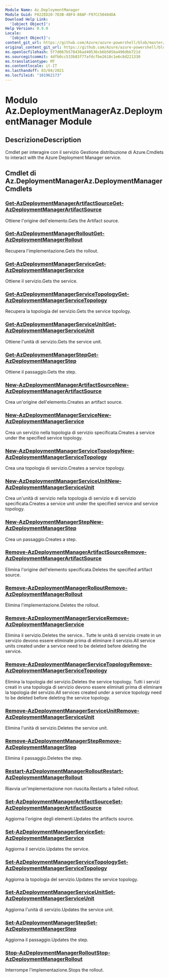 ```yaml
---
Module Name: Az.DeploymentManager
Module Guid: F022ED20-7D3B-4BF4-88AF-F97CC50484DA
Download Help Link:
  '[object Object]': 
Help Version: 0.9.0
Locale:
  '[object Object]': 
content_git_url: https://github.com/Azure/azure-powershell/blob/master/src/DeploymentManager/DeploymentManager/help/Az.DeploymentManager.md
original_content_git_url: https://github.com/Azure/azure-powershell/blob/master/src/DeploymentManager/DeploymentManager/help/Az.DeploymentManager.md
ms.openlocfilehash: 5f7d067b578436ad40536cb6b505ba490dbb721d
ms.sourcegitcommit: 4dfb0cc533b83f77afdcfbe2618c1e6c8d221330
ms.translationtype: MT
ms.contentlocale: it-IT
ms.lasthandoff: 03/04/2021
ms.locfileid: "101962173"
---
```

# <span data-ttu-id="f0a76-101">Modulo Az.DeploymentManager</span><span class="sxs-lookup"><span data-stu-id="f0a76-101">Az.DeploymentManager Module</span></span>
## <span data-ttu-id="f0a76-102">Descrizione</span><span class="sxs-lookup"><span data-stu-id="f0a76-102">Description</span></span>
<span data-ttu-id="f0a76-103">Cmdlet per interagire con il servizio Gestione distribuzione di Azure.</span><span class="sxs-lookup"><span data-stu-id="f0a76-103">Cmdlets to interact with the Azure Deployment Manager service.</span></span>

## <span data-ttu-id="f0a76-104">Cmdlet di Az.DeploymentManager</span><span class="sxs-lookup"><span data-stu-id="f0a76-104">Az.DeploymentManager Cmdlets</span></span>
### [<span data-ttu-id="f0a76-105">Get-AzDeploymentManagerArtifactSource</span><span class="sxs-lookup"><span data-stu-id="f0a76-105">Get-AzDeploymentManagerArtifactSource</span></span>](Get-AzDeploymentManagerArtifactSource.md)
<span data-ttu-id="f0a76-106">Ottiene l'origine dell'elemento.</span><span class="sxs-lookup"><span data-stu-id="f0a76-106">Gets the Artifact source.</span></span>

### [<span data-ttu-id="f0a76-107">Get-AzDeploymentManagerRollout</span><span class="sxs-lookup"><span data-stu-id="f0a76-107">Get-AzDeploymentManagerRollout</span></span>](Get-AzDeploymentManagerRollout.md)
<span data-ttu-id="f0a76-108">Recupera l'implementazione.</span><span class="sxs-lookup"><span data-stu-id="f0a76-108">Gets the rollout.</span></span>

### [<span data-ttu-id="f0a76-109">Get-AzDeploymentManagerService</span><span class="sxs-lookup"><span data-stu-id="f0a76-109">Get-AzDeploymentManagerService</span></span>](Get-AzDeploymentManagerService.md)
<span data-ttu-id="f0a76-110">Ottiene il servizio.</span><span class="sxs-lookup"><span data-stu-id="f0a76-110">Gets the service.</span></span>

### [<span data-ttu-id="f0a76-111">Get-AzDeploymentManagerServiceTopology</span><span class="sxs-lookup"><span data-stu-id="f0a76-111">Get-AzDeploymentManagerServiceTopology</span></span>](Get-AzDeploymentManagerServiceTopology.md)
<span data-ttu-id="f0a76-112">Recupera la topologia del servizio.</span><span class="sxs-lookup"><span data-stu-id="f0a76-112">Gets the service topology.</span></span>

### [<span data-ttu-id="f0a76-113">Get-AzDeploymentManagerServiceUnit</span><span class="sxs-lookup"><span data-stu-id="f0a76-113">Get-AzDeploymentManagerServiceUnit</span></span>](Get-AzDeploymentManagerServiceUnit.md)
<span data-ttu-id="f0a76-114">Ottiene l'unità di servizio.</span><span class="sxs-lookup"><span data-stu-id="f0a76-114">Gets the service unit.</span></span>

### [<span data-ttu-id="f0a76-115">Get-AzDeploymentManagerStep</span><span class="sxs-lookup"><span data-stu-id="f0a76-115">Get-AzDeploymentManagerStep</span></span>](Get-AzDeploymentManagerStep.md)
<span data-ttu-id="f0a76-116">Ottiene il passaggio.</span><span class="sxs-lookup"><span data-stu-id="f0a76-116">Gets the step.</span></span>

### [<span data-ttu-id="f0a76-117">New-AzDeploymentManagerArtifactSource</span><span class="sxs-lookup"><span data-stu-id="f0a76-117">New-AzDeploymentManagerArtifactSource</span></span>](New-AzDeploymentManagerArtifactSource.md)
<span data-ttu-id="f0a76-118">Crea un'origine dell'elemento.</span><span class="sxs-lookup"><span data-stu-id="f0a76-118">Creates an artifact source.</span></span>

### [<span data-ttu-id="f0a76-119">New-AzDeploymentManagerService</span><span class="sxs-lookup"><span data-stu-id="f0a76-119">New-AzDeploymentManagerService</span></span>](New-AzDeploymentManagerService.md)
<span data-ttu-id="f0a76-120">Crea un servizio nella topologia di servizio specificata.</span><span class="sxs-lookup"><span data-stu-id="f0a76-120">Creates a service under the specified service topology.</span></span>

### [<span data-ttu-id="f0a76-121">New-AzDeploymentManagerServiceTopology</span><span class="sxs-lookup"><span data-stu-id="f0a76-121">New-AzDeploymentManagerServiceTopology</span></span>](New-AzDeploymentManagerServiceTopology.md)
<span data-ttu-id="f0a76-122">Crea una topologia di servizio.</span><span class="sxs-lookup"><span data-stu-id="f0a76-122">Creates a service topology.</span></span>

### [<span data-ttu-id="f0a76-123">New-AzDeploymentManagerServiceUnit</span><span class="sxs-lookup"><span data-stu-id="f0a76-123">New-AzDeploymentManagerServiceUnit</span></span>](New-AzDeploymentManagerServiceUnit.md)
<span data-ttu-id="f0a76-124">Crea un'unità di servizio nella topologia di servizio e di servizio specificata.</span><span class="sxs-lookup"><span data-stu-id="f0a76-124">Creates a service unit under the specified service and service topology.</span></span>

### [<span data-ttu-id="f0a76-125">New-AzDeploymentManagerStep</span><span class="sxs-lookup"><span data-stu-id="f0a76-125">New-AzDeploymentManagerStep</span></span>](New-AzDeploymentManagerStep.md)
<span data-ttu-id="f0a76-126">Crea un passaggio.</span><span class="sxs-lookup"><span data-stu-id="f0a76-126">Creates a step.</span></span>

### [<span data-ttu-id="f0a76-127">Remove-AzDeploymentManagerArtifactSource</span><span class="sxs-lookup"><span data-stu-id="f0a76-127">Remove-AzDeploymentManagerArtifactSource</span></span>](Remove-AzDeploymentManagerArtifactSource.md)
<span data-ttu-id="f0a76-128">Elimina l'origine dell'elemento specificata.</span><span class="sxs-lookup"><span data-stu-id="f0a76-128">Deletes the specified artifact source.</span></span>

### [<span data-ttu-id="f0a76-129">Remove-AzDeploymentManagerRollout</span><span class="sxs-lookup"><span data-stu-id="f0a76-129">Remove-AzDeploymentManagerRollout</span></span>](Remove-AzDeploymentManagerRollout.md)
<span data-ttu-id="f0a76-130">Elimina l'implementazione.</span><span class="sxs-lookup"><span data-stu-id="f0a76-130">Deletes the rollout.</span></span>

### [<span data-ttu-id="f0a76-131">Remove-AzDeploymentManagerService</span><span class="sxs-lookup"><span data-stu-id="f0a76-131">Remove-AzDeploymentManagerService</span></span>](Remove-AzDeploymentManagerService.md)
<span data-ttu-id="f0a76-132">Elimina il servizio.</span><span class="sxs-lookup"><span data-stu-id="f0a76-132">Deletes the service..</span></span> <span data-ttu-id="f0a76-133">Tutte le unità di servizio create in un servizio devono essere eliminate prima di eliminare il servizio.</span><span class="sxs-lookup"><span data-stu-id="f0a76-133">All service units created under a service need to be deleted before deleting the service.</span></span>

### [<span data-ttu-id="f0a76-134">Remove-AzDeploymentManagerServiceTopology</span><span class="sxs-lookup"><span data-stu-id="f0a76-134">Remove-AzDeploymentManagerServiceTopology</span></span>](Remove-AzDeploymentManagerServiceTopology.md)
<span data-ttu-id="f0a76-135">Elimina la topologia del servizio.</span><span class="sxs-lookup"><span data-stu-id="f0a76-135">Deletes the service topology.</span></span> <span data-ttu-id="f0a76-136">Tutti i servizi creati in una topologia di servizio devono essere eliminati prima di eliminare la topologia del servizio.</span><span class="sxs-lookup"><span data-stu-id="f0a76-136">All services created under a service topology need to be deleted before deleting the service topology.</span></span>

### [<span data-ttu-id="f0a76-137">Remove-AzDeploymentManagerServiceUnit</span><span class="sxs-lookup"><span data-stu-id="f0a76-137">Remove-AzDeploymentManagerServiceUnit</span></span>](Remove-AzDeploymentManagerServiceUnit.md)
<span data-ttu-id="f0a76-138">Elimina l'unità di servizio.</span><span class="sxs-lookup"><span data-stu-id="f0a76-138">Deletes the service unit.</span></span>

### [<span data-ttu-id="f0a76-139">Remove-AzDeploymentManagerStep</span><span class="sxs-lookup"><span data-stu-id="f0a76-139">Remove-AzDeploymentManagerStep</span></span>](Remove-AzDeploymentManagerStep.md)
<span data-ttu-id="f0a76-140">Elimina il passaggio.</span><span class="sxs-lookup"><span data-stu-id="f0a76-140">Deletes the step.</span></span>

### [<span data-ttu-id="f0a76-141">Restart-AzDeploymentManagerRollout</span><span class="sxs-lookup"><span data-stu-id="f0a76-141">Restart-AzDeploymentManagerRollout</span></span>](Restart-AzDeploymentManagerRollout.md)
<span data-ttu-id="f0a76-142">Riavvia un'implementazione non riuscita.</span><span class="sxs-lookup"><span data-stu-id="f0a76-142">Restarts a failed rollout.</span></span>

### [<span data-ttu-id="f0a76-143">Set-AzDeploymentManagerArtifactSource</span><span class="sxs-lookup"><span data-stu-id="f0a76-143">Set-AzDeploymentManagerArtifactSource</span></span>](Set-AzDeploymentManagerArtifactSource.md)
<span data-ttu-id="f0a76-144">Aggiorna l'origine degli elementi.</span><span class="sxs-lookup"><span data-stu-id="f0a76-144">Updates the artifacts source.</span></span>

### [<span data-ttu-id="f0a76-145">Set-AzDeploymentManagerService</span><span class="sxs-lookup"><span data-stu-id="f0a76-145">Set-AzDeploymentManagerService</span></span>](Set-AzDeploymentManagerService.md)
<span data-ttu-id="f0a76-146">Aggiorna il servizio.</span><span class="sxs-lookup"><span data-stu-id="f0a76-146">Updates the service.</span></span>

### [<span data-ttu-id="f0a76-147">Set-AzDeploymentManagerServiceTopology</span><span class="sxs-lookup"><span data-stu-id="f0a76-147">Set-AzDeploymentManagerServiceTopology</span></span>](Set-AzDeploymentManagerServiceTopology.md)
<span data-ttu-id="f0a76-148">Aggiorna la topologia del servizio.</span><span class="sxs-lookup"><span data-stu-id="f0a76-148">Updates the service topology.</span></span>

### [<span data-ttu-id="f0a76-149">Set-AzDeploymentManagerServiceUnit</span><span class="sxs-lookup"><span data-stu-id="f0a76-149">Set-AzDeploymentManagerServiceUnit</span></span>](Set-AzDeploymentManagerServiceUnit.md)
<span data-ttu-id="f0a76-150">Aggiorna l'unità di servizio.</span><span class="sxs-lookup"><span data-stu-id="f0a76-150">Updates the service unit.</span></span>

### [<span data-ttu-id="f0a76-151">Set-AzDeploymentManagerStep</span><span class="sxs-lookup"><span data-stu-id="f0a76-151">Set-AzDeploymentManagerStep</span></span>](Set-AzDeploymentManagerStep.md)
<span data-ttu-id="f0a76-152">Aggiorna il passaggio.</span><span class="sxs-lookup"><span data-stu-id="f0a76-152">Updates the step.</span></span>

### [<span data-ttu-id="f0a76-153">Stop-AzDeploymentManagerRollout</span><span class="sxs-lookup"><span data-stu-id="f0a76-153">Stop-AzDeploymentManagerRollout</span></span>](Stop-AzDeploymentManagerRollout.md)
<span data-ttu-id="f0a76-154">Interrompe l'implementazione.</span><span class="sxs-lookup"><span data-stu-id="f0a76-154">Stops the rollout.</span></span>

